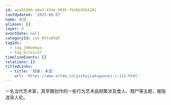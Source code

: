 ```yaml
---
id: aea55806-e0e3-43de-9895-fb3bb35b4281
lastUpdated: '2025-06-07'
name: 朱昱
aliases: []
layer: 4
eventDate: null
categoryId: cat_MXtv05QF
tagIds:
  - tag_jKWvm6pa
  - tag_6irejv37
timelineEvents: []
relations: []
titledLinks:
  - title: '链接: 朱昱'
    url: 'https://www.artda.cn/yishujiakuguonei-c-121.html'
---
```

一名当代艺术家，其早期创作的一些行为艺术品频繁涉及食人、戮尸等主题，被指违背人伦。
